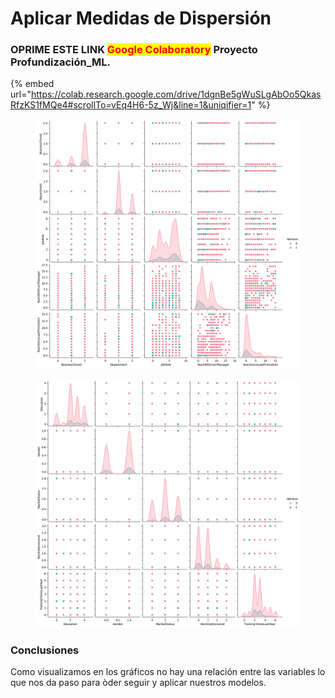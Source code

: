 # Aplicar Medidas de Dispersión

### OPRIME ESTE LINK <mark style="color:red;">Google Colaboratory</mark> Proyecto Profundización\_ML.

{% embed url="https://colab.research.google.com/drive/1dgnBe5gWuSLgAbOo5QkasRfzKS1fMQe4#scrollTo=vEq4H6-5z_Wj&line=1&uniqifier=1" %}

<figure><img src="../.gitbook/assets/image (7).png" alt=""><figcaption></figcaption></figure>

<figure><img src="../.gitbook/assets/image (8).png" alt=""><figcaption></figcaption></figure>

### Conclusiones&#x20;

Como visualizamos en los gráficos no hay una relación entre las variables lo que nos da paso para òder seguir y aplicar nuestros modelos.

